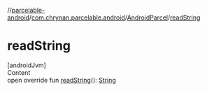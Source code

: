 //[parcelable-android](../../../index.md)/[com.chrynan.parcelable.android](../index.md)/[AndroidParcel](index.md)/[readString](read-string.md)



# readString  
[androidJvm]  
Content  
open override fun [readString](read-string.md)(): [String](https://kotlinlang.org/api/latest/jvm/stdlib/kotlin/-string/index.html)  



